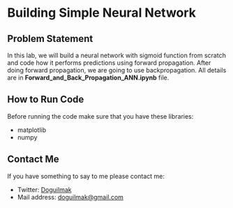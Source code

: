 
# Building Simple Neural Network

## Problem Statement

In this lab, we will build a neural network with sigmoid function from scratch and code how it performs predictions using forward propagation. After doing forward propagation, we are going to use backpropagation. All details are in **Forward_and_Back_Propagation_ANN.ipynb** file.


## How to Run Code

Before running the code make sure that you have these libraries:

 - matplotlib
 - numpy

## Contact Me

If you have something to say to me please contact me: 

 - Twitter: [Doguilmak](https://twitter.com/Doguilmak)  
 - Mail address: doguilmak@gmail.com
